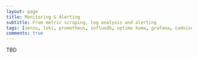 ```yaml
---
layout: page
title: Monitoring & Alerting
subtitle: From metric scraping, log analysis and alerting
tags: [sensu, loki, prometheus, influxdb, uptime kuma, grafana, cadvisor, node exporter]
comments: true
---
```

TBD